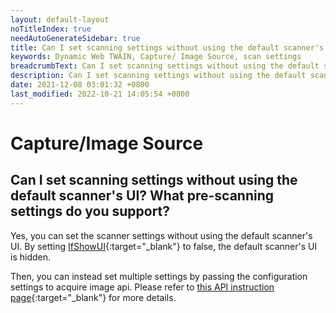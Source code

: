 ```yaml
---
layout: default-layout
noTitleIndex: true
needAutoGenerateSidebar: true
title: Can I set scanning settings without using the default scanner's UI? What pre-scanning settings do you support?
keywords: Dynamic Web TWAIN, Capture/ Image Source, scan settings
breadcrumbText: Can I set scanning settings without using the default scanner's UI? What pre-scanning settings do you support?
description: Can I set scanning settings without using the default scanner's UI? What pre-scanning settings do you support?
date: 2021-12-08 03:01:32 +0800
last_modified: 2022-10-21 14:05:54 +0800
---
```


# Capture/Image Source

## Can I set scanning settings without using the default scanner's UI? What pre-scanning settings do you support?

Yes, you can set the scanner settings without using the default scanner's UI. By setting [IfShowUI](/_articles/info/api/WebTwain_Acquire.md#ifshowui){:target="_blank"} to false, the default scanner's UI is hidden.

Then, you can instead set multiple settings by passing the configuration settings to acquire image api. Please refer to [this API instruction page](/_articles/info/api/WebTwain_Acquire.md#acquireimage){:target="_blank"} for more details.
